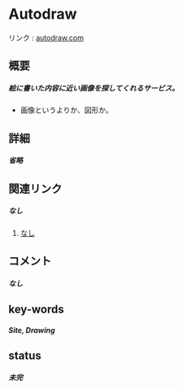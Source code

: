 # Autodraw

リンク : [autodraw.com](https://www.autodraw.com/)

## 概要
##### 絵に書いた内容に近い画像を探してくれるサービス。
- 画像というよりか、図形か。

## 詳細
##### 省略

## 関連リンク
##### なし
1. [なし]()

## コメント
##### なし

## key-words
##### Site, Drawing

## status
##### 未完
